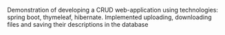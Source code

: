 Demonstration of developing a CRUD web-application using technologies: spring boot, thymeleaf, hibernate.
Implemented uploading, downloading files and saving their descriptions in the database